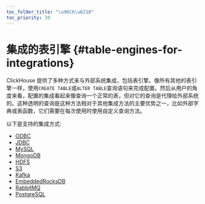```yaml
---
toc_folder_title: "\u96C6\u6210"
toc_priority: 30
---
```


# 集成的表引擎 {#table-engines-for-integrations}

ClickHouse 提供了多种方式来与外部系统集成，包括表引擎。像所有其他的表引擎一样，使用`CREATE TABLE`或`ALTER TABLE`查询语句来完成配置。然后从用户的角度来看，配置的集成看起来像查询一个正常的表，但对它的查询是代理给外部系统的。这种透明的查询是这种方法相对于其他集成方法的主要优势之一，比如外部字典或表函数，它们需要在每次使用时使用自定义查询方法。

以下是支持的集成方式:

-   [ODBC](../../../engines/table-engines/integrations/odbc.md)
-   [JDBC](../../../engines/table-engines/integrations/jdbc.md)
-   [MySQL](../../../engines/table-engines/integrations/mysql.md)
-   [MongoDB](../../../engines/table-engines/integrations/mongodb.md)
-   [HDFS](../../../engines/table-engines/integrations/hdfs.md)
-   [S3](../../../engines/table-engines/integrations/s3.md)
-   [Kafka](../../../engines/table-engines/integrations/kafka.md)
-   [EmbeddedRocksDB](../../../engines/table-engines/integrations/embedded-rocksdb.md)
-   [RabbitMQ](../../../engines/table-engines/integrations/rabbitmq.md)
-   [PostgreSQL](../../../engines/table-engines/integrations/postgresql.md)
